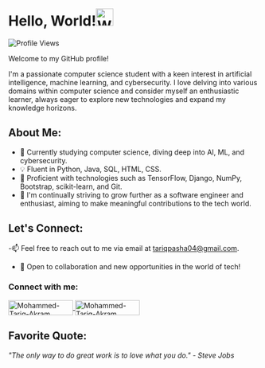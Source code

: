 <h1 align="left">Hello, World!<img src="https://media.tenor.com/nebZyl8oN7IAAAAi/wave-hello.giff" alt="Wave hello" style="height: 35px; width:35px;"/> </h1>

<p align="top-left">
    <img src="https://komarev.com/ghpvc/?username=MTAhere04&color=green" alt="Profile Views">
    
</p>



Welcome to my GitHub profile! 

I'm a passionate computer science student with a keen interest in artificial intelligence, machine learning, and cybersecurity. I love delving into various domains within computer science and consider myself an enthusiastic learner, always eager to explore new technologies and expand my knowledge horizons.

## About Me:

- 🔬 Currently studying computer science, diving deep into AI, ML, and cybersecurity.
- 💡 Fluent in Python, Java, SQL, HTML, CSS.
- 🚀 Proficient with technologies such as TensorFlow, Django, NumPy, Bootstrap, scikit-learn, and Git.
- 🌱 I'm continually striving to grow further as a software engineer and enthusiast, aiming to make meaningful contributions to the tech world.

## Let's Connect:

-📫 Feel free to reach out to me via email at [tariqpasha04@gmail.com](mailto:tariqpasha04@gmail.com).
- 🤝 Open to collaboration and new opportunities in the world of tech!

<h3 align="left">Connect with me:</h3>
<p>
 <a href="https://www.instagram.com/tariq.akram_/" target="_blank">
    <img align="center" src="https://img.shields.io/badge/Instagram-E4405F?style=for-the-badge&logo=instagram&logoColor=white" alt="Mohammed-Tariq-Akram" height="30" width="130" />
</a>
<a href="https://www.linkedin.com/in/md-tariq-mta10204/" target="_blank">
    <img align="center" src="https://img.shields.io/badge/LinkedIn-0077B5?style=for-the-badge&logo=linkedin&logoColor=white" alt="Mohammed-Tariq-Akram" height="30" width="130" />
</a>


## Favorite Quote:

_"The only way to do great work is to love what you do." - Steve Jobs_
